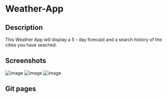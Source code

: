 # Weather-App

## Description
This Weather App will display a 5 - day forecast and a search history of the cities you have seached.

## Screenshots
![image](https://github.com/user-attachments/assets/ca902adf-db38-4ec3-b48c-9a5f1dcf405b)
![image](https://github.com/user-attachments/assets/f5f03d95-0285-4563-b584-2620dc72dda0)
![image](https://github.com/user-attachments/assets/3c08bdab-062e-4ebe-8100-23a4b712bb45)


## Git pages


